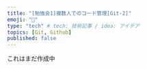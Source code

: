 ```yaml
---
title: "[勉強会1]複数人でのコード管理[Git-2]"
emoji: "🔰"
type: "tech" # tech: 技術記事 / idea: アイデア
topics: [Git, Github]
published: false
---
```


これはまだ作成中
